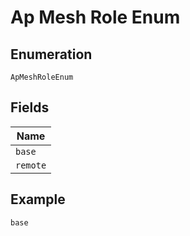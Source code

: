 
# Ap Mesh Role Enum

## Enumeration

`ApMeshRoleEnum`

## Fields

| Name |
|  --- |
| `base` |
| `remote` |

## Example

```
base
```

